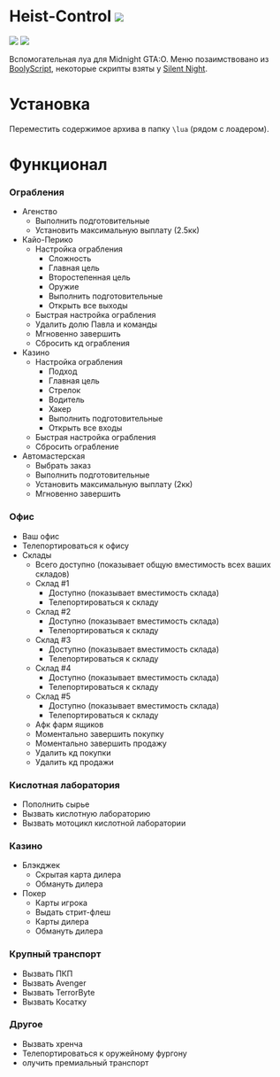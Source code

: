 # Heist-Control ![](https://img.shields.io/badge/1.5-7393B3)
![](https://img.shields.io/badge/%D0%92%D0%B5%D1%80%D1%81%D0%B8%D1%8F_%D0%B8%D0%B3%D1%80%D1%8B-1.68-yellow) ![](https://img.shields.io/badge/%D0%A1%D0%B1%D0%BE%D1%80%D0%BA%D0%B0-3095-yellow)

Вспомогательная луа для Midnight GTA:O. Меню позаимствовано из [BoolyScript](https://midnight.im/threads/7220/), некоторые скрипты взяты у [Silent Night](https://www.unknowncheats.me/forum/grand-theft-auto-v/604599-silent-night.html).

# Установка
Переместить содержимое архива в папку `\lua` (рядом с лоадером).

# Функционал
### Ограбления
- Агенство
  - Выполнить подготовительные
  - Установить максимальную выплату (2.5кк)
- Кайо-Перико
  - Настройка ограбления
    - Сложность
    - Главная цель
    - Второстепенная цель
    - Оружие
    - Выполнить подготовительные
    - Открыть все выходы
  - Быстрая настройка ограбления
  - Удалить долю Павла и команды
  - Мгновенно завершить
  - Сбросить кд ограбления
- Казино
  - Настройка ограбления
    - Подход
    - Главная цель
    - Стрелок 
    - Водитель
    - Хакер
    - Выполнить подготовительные
    - Открыть все входы
  - Быстрая настройка ограбления
  - Сбросить ограбление
- Автомастерская
  - Выбрать заказ
  - Выполнить подготовительные
  - Установить максимальную выплату (2кк)
  - Мгновенно завершить
### Офис
- Ваш офис
- Телепортироваться к офису
- Склады
  - Всего доступно (показывает общую вместимость всех ваших складов)
  - Склад #1
    - Доступно (показывает вместимость склада)
    - Телепортироваться к складу
  - Склад #2
    - Доступно (показывает вместимость склада)
    - Телепортироваться к складу
  - Склад #3
    - Доступно (показывает вместимость склада)
    - Телепортироваться к складу
  - Склад #4
    - Доступно (показывает вместимость склада)
    - Телепортироваться к складу
  - Склад #5
    - Доступно (показывает вместимость склада)
    - Телепортироваться к складу
  - Афк фарм ящиков
  - Моментально завершить покупку
  - Моментально завершить продажу
  - Удалить кд покупки
  - Удалить кд продажи
### Кислотная лаборатория
- Пополнить сырье
- Вызвать кислотную лабораторию
- Вызвать мотоцикл кислотной лаборатории
### Казино
- Блэкджек
  - Скрытая карта дилера
  - Обмануть дилера
- Покер
  - Карты игрока
  - Выдать стрит-флеш
  - Карты дилера
  - Обмануть дилера
### Крупный транспорт
- Вызвать ПКП
- Вызвать Avenger
- Вызвать TerrorByte
- Вызвать Косатку
### Другое
- Вызвать хренча
- Телепортироваться к оружейному фургону
- олучить премиальный транспорт

